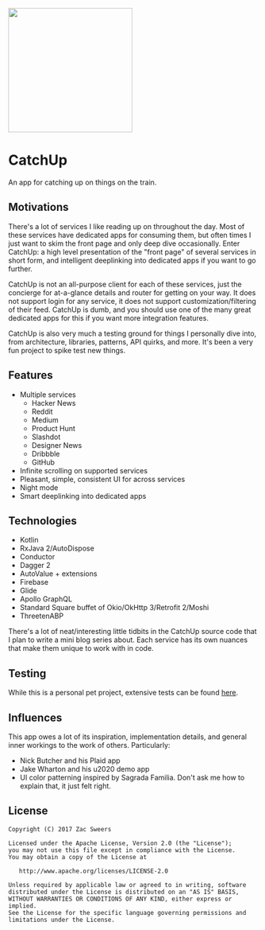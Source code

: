 <p>
  <img src="https://github.com/hzsweers/CatchUp/blob/master/art/app-icon/main/round/catchup_round.png?raw=true" width="250" height="250"/>
</p>

CatchUp
=======

An app for catching up on things on the train.

## Motivations

There's a lot of services I like reading up on throughout the day. Most of these services have 
dedicated apps for consuming them, but often times I just want to skim the front page and only deep
dive occasionally. Enter CatchUp: a high level presentation of the "front page" of several services 
in short form, and intelligent deeplinking into dedicated apps if you want to go further.

CatchUp is not an all-purpose client for each of these services, just the concierge for at-a-glance
details and router for getting on your way. It does not support login for any service, it does not 
support customization/filtering of their feed. CatchUp is dumb, and you should use one of the many
great dedicated apps for this if you want more integration features.

CatchUp is also very much a testing ground for things I personally dive into, from architecture, 
libraries, patterns, API quirks, and more. It's been a very fun project to spike test new things.

## Features

- Multiple services
  - Hacker News
  - Reddit
  - Medium
  - Product Hunt
  - Slashdot
  - Designer News
  - Dribbble
  - GitHub
- Infinite scrolling on supported services
- Pleasant, simple, consistent UI for across services
- Night mode
- Smart deeplinking into dedicated apps

## Technologies

- Kotlin
- RxJava 2/AutoDispose
- Conductor
- Dagger 2
- AutoValue + extensions
- Firebase
- Glide
- Apollo GraphQL
- Standard Square buffet of Okio/OkHttp 3/Retrofit 2/Moshi
- ThreetenABP

There's a lot of neat/interesting little tidbits in the CatchUp source code that I plan to write a 
mini blog series about. Each service has its own nuances that make them unique to work with in code.

## Testing

While this is a personal pet project, extensive tests can be found [here](https://youtu.be/oHg5SJYRHA0).

## Influences

This app owes a lot of its inspiration, implementation details, and general inner workings to the 
work of others. Particularly:
- Nick Butcher and his Plaid app
- Jake Wharton and his u2020 demo app
- UI color patterning inspired by Sagrada Familia. Don't ask me how to explain that, it just felt right.

License
-------

    Copyright (C) 2017 Zac Sweers

    Licensed under the Apache License, Version 2.0 (the "License");
    you may not use this file except in compliance with the License.
    You may obtain a copy of the License at

       http://www.apache.org/licenses/LICENSE-2.0

    Unless required by applicable law or agreed to in writing, software
    distributed under the License is distributed on an "AS IS" BASIS,
    WITHOUT WARRANTIES OR CONDITIONS OF ANY KIND, either express or implied.
    See the License for the specific language governing permissions and
    limitations under the License.
